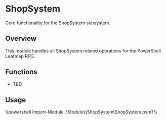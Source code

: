 # ShopSystem

Core functionality for the ShopSystem subsystem.

## Overview
This module handles all ShopSystem related operations for the PowerShell Leafmap RPG.

## Functions
- TBD

## Usage
\\\powershell
Import-Module .\Modules\ShopSystem\ShopSystem.psm1
\\\

